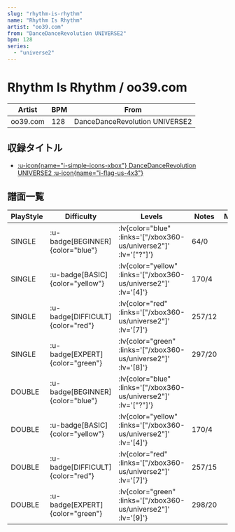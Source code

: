 ```yaml
---
slug: "rhythm-is-rhythm"
name: "Rhythm Is Rhythm"
artist: "oo39.com"
from: "DanceDanceRevolution UNIVERSE2"
bpm: 128
series:
  - "universe2"
---
```


# Rhythm Is Rhythm / oo39.com

|Artist|BPM|From|
|------|---|----|
|oo39.com|128|DanceDanceRevolution UNIVERSE2|

## 収録タイトル

- [ :u-icon{name="i-simple-icons-xbox"} DanceDanceRevolution UNIVERSE2 :u-icon{name="i-flag-us-4x3"} ](/xbox360-us/universe2)

## 譜面一覧

|PlayStyle|Difficulty|Levels|Notes|Movie|
|---------|----------|------|-----|-----|
|SINGLE| :u-badge[BEGINNER]{color="blue"} | :lv{color="blue" :links='["/xbox360-us/universe2"]' :lv='["?"]'} |64/0||
|SINGLE| :u-badge[BASIC]{color="yellow"} | :lv{color="yellow" :links='["/xbox360-us/universe2"]' :lv='[4]'} |170/4||
|SINGLE| :u-badge[DIFFICULT]{color="red"} | :lv{color="red" :links='["/xbox360-us/universe2"]' :lv='[7]'} |257/12||
|SINGLE| :u-badge[EXPERT]{color="green"} | :lv{color="green" :links='["/xbox360-us/universe2"]' :lv='[8]'} |297/20||
|DOUBLE| :u-badge[BEGINNER]{color="blue"} | :lv{color="blue" :links='["/xbox360-us/universe2"]' :lv='["?"]'} |||
|DOUBLE| :u-badge[BASIC]{color="yellow"} | :lv{color="yellow" :links='["/xbox360-us/universe2"]' :lv='[4]'} |170/4||
|DOUBLE| :u-badge[DIFFICULT]{color="red"} | :lv{color="red" :links='["/xbox360-us/universe2"]' :lv='[7]'} |257/15||
|DOUBLE| :u-badge[EXPERT]{color="green"} | :lv{color="green" :links='["/xbox360-us/universe2"]' :lv='[9]'} |298/20||

